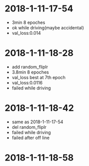 # 2018-1-11-17-54
- 3min 8 epoches
- ok while driving(maybe accidental)
- val_loss:0.014
# 2018-1-11-18-28
- add random_fliplr
- 3.8min 8 epoches
- val_loss best at 7th epoch
- val_loss:0.0116
- failed while driving
# 2018-1-11-18-42
- same as 2018-1-11-17-54
- del random_fliplr
- failed while driving
- failed after off line
# 2018-1-11-18-58